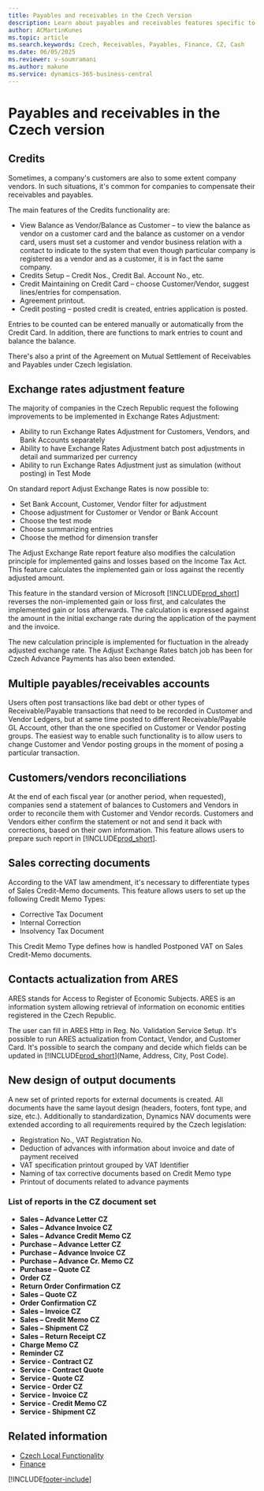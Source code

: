 ```yaml
---
title: Payables and receivables in the Czech Version
description: Learn about payables and receivables features specific to the Czech version, including credits, exchange rate adjustments, and local reporting requirements.
author: ACMartinKunes
ms.topic: article
ms.search.keywords: Czech, Receivables, Payables, Finance, CZ, Cash
ms.date: 06/05/2025
ms.reviewer: v-soumramani
ms.author: makune
ms.service: dynamics-365-business-central
---
```


# Payables and receivables in the Czech version

## Credits

Sometimes, a company's customers are also to some extent company vendors. In such situations, it's common for companies to compensate their receivables and payables.

The main features of the Credits functionality are:  

- View Balance as Vendor/Balance as Customer – to view the balance as vendor on a customer card and the balance as customer on a vendor card, users must set a customer and vendor business relation with a contact to indicate to the system that even though particular company is registered as a vendor and as a customer, it is in fact the same company.
- Credits Setup – Credit Nos., Credit Bal. Account No., etc.
- Credit Maintaining on Credit Card – choose Customer/Vendor, suggest lines/entries for compensation.
- Agreement printout.
- Credit posting – posted credit is created, entries application is posted.

Entries to be counted can be entered manually or automatically from the Credit Card. In addition, there are functions to mark entries to count and balance the balance.

There's also a print of the Agreement on Mutual Settlement of Receivables and Payables under Czech legislation.

## Exchange rates adjustment feature

The majority of companies in the Czech Republic request the following improvements to be implemented in Exchange Rates Adjustment:

- Ability to run Exchange Rates Adjustment for Customers, Vendors, and Bank Accounts separately
- Ability to have Exchange Rates Adjustment batch post adjustments in detail and summarized per currency
- Ability to run Exchange Rates Adjustment just as simulation (without posting) in Test Mode

On standard report Adjust Exchange Rates is now possible to:

- Set Bank Account, Customer, Vendor filter for adjustment
- Choose adjustment for Customer or Vendor or Bank Account
- Choose the test mode
- Choose summarizing entries
- Choose the method for dimension transfer

The Adjust Exchange Rate report feature also modifies the calculation principle for implemented gains and losses based on the Income Tax Act. This feature calculates the implemented gain or loss against the recently adjusted amount.

This feature in the standard version of Microsoft [!INCLUDE[prod_short](../../includes/prod_short.md)] reverses the non-implemented gain or loss first, and calculates the implemented gain or loss afterwards. The calculation is expressed against the amount in the initial exchange rate during the application of the payment and the invoice.

The new calculation principle is implemented for fluctuation in the already adjusted exchange rate.
The Adjust Exchange Rates batch job has been for Czech Advance Payments has also been extended.

## Multiple payables/receivables accounts

Users often post transactions like bad debt or other types of Receivable/Payable transactions that need to be recorded in Customer and Vendor Ledgers, but at same time posted to different Receivable/Payable GL Account, other than the one specified on Customer or Vendor posting groups. The easiest way to enable such functionality is to allow users to change Customer and Vendor posting groups in the moment of posing a particular transaction.

## Customers/vendors reconciliations

At the end of each fiscal year (or another period, when requested), companies send a statement of balances to Customers and Vendors in order to reconcile them with Customer and Vendor records. Customers and Vendors either confirm the statement or not and send it back with corrections, based on their own information. This feature allows users to prepare such report in [!INCLUDE[prod_short](../../includes/prod_short.md)].

## Sales correcting documents

According to the VAT law amendment, it's necessary to differentiate types of Sales Credit-Memo documents. This feature allows users to set up the following Credit Memo Types:

- Corrective Tax Document
- Internal Correction
- Insolvency Tax Document

This Credit Memo Type defines how is handled Postponed VAT on Sales Credit-Memo documents.

## Contacts actualization from ARES

ARES stands for Access to Register of Economic Subjects. ARES is an information system allowing retrieval of information on economic entities registered in the Czech Republic.  

The user can fill in ARES Http in Reg. No. Validation Service Setup.
It's possible to run ARES actualization from Contact, Vendor, and Customer Card. It's possible to search the company and decide which fields can be updated in [!INCLUDE[prod_short](../../includes/prod_short.md)](Name, Address, City, Post Code).

## New design of output documents

A new set of printed reports for external documents is created. All documents have the same layout design (headers, footers, font type, and size, etc.).
Additionally to standardization, Dynamics NAV documents were extended according to all requirements required by the Czech legislation:  

- Registration No., VAT Registration No.
- Deduction of advances with information about invoice and date of payment received
- VAT specification printout grouped by VAT Identifier
- Naming of tax corrective documents based on Credit Memo type
- Printout of documents related to advance payments

### List of reports in the CZ document set

- **Sales – Advance Letter CZ**
- **Sales – Advance Invoice CZ**
- **Sales – Advance Credit Memo CZ**
- **Purchase – Advance Letter CZ**
- **Purchase – Advance Invoice CZ**
- **Purchase – Advance Cr. Memo CZ**
- **Purchase – Quote CZ**
- **Order CZ**
- **Return Order Confirmation CZ**
- **Sales – Quote CZ**
- **Order Confirmation CZ**
- **Sales – Invoice CZ**
- **Sales – Credit Memo CZ**
- **Sales – Shipment CZ**
- **Sales – Return Receipt CZ**
- **Charge Memo CZ**
- **Reminder CZ**
- **Service - Contract CZ**
- **Service - Contract Quote**
- **Service - Quote CZ**
- **Service - Order CZ**
- **Service - Invoice CZ**
- **Service - Credit Memo CZ**
- **Service - Shipment CZ**

## Related information

- [Czech Local Functionality](czech-local-functionality.md)  
- [Finance](finance.md)

[!INCLUDE[footer-include](../../includes/footer-banner.md)]
